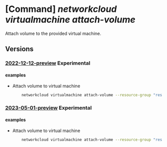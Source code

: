 # [Command] _networkcloud virtualmachine attach-volume_

Attach volume to the provided virtual machine.

## Versions

### [2022-12-12-preview](/Resources/mgmt-plane/L3N1YnNjcmlwdGlvbnMve30vcmVzb3VyY2Vncm91cHMve30vcHJvdmlkZXJzL21pY3Jvc29mdC5uZXR3b3JrY2xvdWQvdmlydHVhbG1hY2hpbmVzL3t9L2F0dGFjaHZvbHVtZQ==/2022-12-12-preview.xml) **Experimental**

<!-- mgmt-plane /subscriptions/{}/resourcegroups/{}/providers/microsoft.networkcloud/virtualmachines/{}/attachvolume 2022-12-12-preview -->

#### examples

- Attach volume to virtual machine
    ```bash
        networkcloud virtualmachine attach-volume --resource-group "resourceGroupName" --volume-id "/subscriptions/subscriptionId/resourceGroups/resourceGroupName/providers/Microsoft.NetworkCloud/volumes/volumeName" --name "virtualMachineName"
    ```

### [2023-05-01-preview](/Resources/mgmt-plane/L3N1YnNjcmlwdGlvbnMve30vcmVzb3VyY2Vncm91cHMve30vcHJvdmlkZXJzL21pY3Jvc29mdC5uZXR3b3JrY2xvdWQvdmlydHVhbG1hY2hpbmVzL3t9L2F0dGFjaHZvbHVtZQ==/2023-05-01-preview.xml) **Experimental**

<!-- mgmt-plane /subscriptions/{}/resourcegroups/{}/providers/microsoft.networkcloud/virtualmachines/{}/attachvolume 2023-05-01-preview -->

#### examples

- Attach volume to virtual machine
    ```bash
        networkcloud virtualmachine attach-volume --resource-group "resourceGroupName" --volume-id "/subscriptions/subscriptionId/resourceGroups/resourceGroupName/providers/Microsoft.NetworkCloud/volumes/volumeName" --name "virtualMachineName"
    ```
